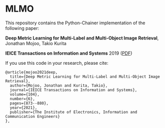 # MLMO
This repository contains the Python-Chainer implementation of the following paper:

**Deep Metric Learning for Multi-Label and Multi-Object Image Retrieval**,  
Jonathan Mojoo, Takio Kurita

**IEICE Transactions on Information and Systems** 2019 ([PDF](https://www.researchgate.net/profile/Takio-Kurita/publication/352034949_Deep_Metric_Learning_for_Multi-Label_and_Multi-Object_Image_Retrieval/links/60bf03a0a6fdcc22eae8ca4a/Deep-Metric-Learning-for-Multi-Label-and-Multi-Object-Image-Retrieval.pdf))

If you use this code in your research, please cite:
```
@article{mojoo2021deep,
  title={Deep Metric Learning for Multi-Label and Multi-Object Image Retrieval},
  author={Mojoo, Jonathan and Kurita, Takio},
  journal={IEICE Transactions on Information and Systems},
  volume={104},
  number={6},
  pages={873--880},
  year={2021},
  publisher={The Institute of Electronics, Information and Communication Engineers}
},
```
